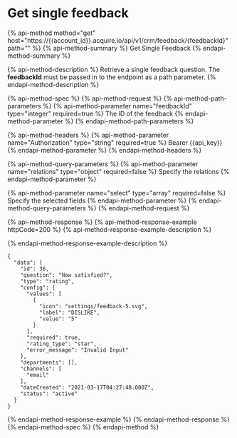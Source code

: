 # Get single feedback

{% api-method method="get" host="https://{{account\_id}}.acquire.io/api/v1/crm/feedback/{feedbackId}" path="" %}
{% api-method-summary %}
Get Single Feedback
{% endapi-method-summary %}

{% api-method-description %}
Retrieve a single feedback question. The **feedbackId** must be passed in to the endpoint as a path parameter.
{% endapi-method-description %}

{% api-method-spec %}
{% api-method-request %}
{% api-method-path-parameters %}
{% api-method-parameter name="feedbackId" type="integer" required=true %}
The ID of the feedback
{% endapi-method-parameter %}
{% endapi-method-path-parameters %}

{% api-method-headers %}
{% api-method-parameter name="Authorization" type="string" required=true %}
Bearer {{api\_key}}
{% endapi-method-parameter %}
{% endapi-method-headers %}

{% api-method-query-parameters %}
{% api-method-parameter name="relations" type="object" required=false %}
Specify the relations
{% endapi-method-parameter %}

{% api-method-parameter name="select" type="array" required=false %}
Specify the selected fields
{% endapi-method-parameter %}
{% endapi-method-query-parameters %}
{% endapi-method-request %}

{% api-method-response %}
{% api-method-response-example httpCode=200 %}
{% api-method-response-example-description %}

{% endapi-method-response-example-description %}

```
{
  "data": {
    "id": 36,
    "question": "How satisfied?",
    "type": "rating",
    "config": {
      "values": [
        {
          "icon": "settings/feedback-5.svg",
          "label": "DISLIKE",
          "value": "5"
        }
      ],
      "required": true,
      "rating_type": "star",
      "error_message": "Invalid Input"
    },
    "departments": [],
    "channels": [
      "email"
    ],
    "dateCreated": "2021-03-17T04:27:48.000Z",
    "status": "active"
  }
}
```
{% endapi-method-response-example %}
{% endapi-method-response %}
{% endapi-method-spec %}
{% endapi-method %}

